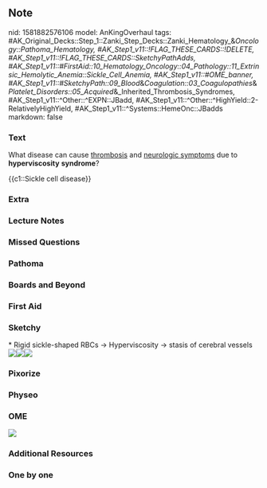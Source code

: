 ## Note
nid: 1581882576106
model: AnKingOverhaul
tags: #AK_Original_Decks::Step_1::Zanki_Step_Decks::Zanki_Hematology_&_Oncology::Pathoma_Hematology, #AK_Step1_v11::!FLAG_THESE_CARDS::!DELETE, #AK_Step1_v11::!FLAG_THESE_CARDS::SketchyPathAdds, #AK_Step1_v11::#FirstAid::10_Hematology_Oncology::04_Pathology::11_Extrinsic_Hemolytic_Anemia::Sickle_Cell_Anemia, #AK_Step1_v11::#OME_banner, #AK_Step1_v11::#SketchyPath::09_Blood_&_Coagulation::03_Coagulopathies_&_Platelet_Disorders::05_Acquired_&_Inherited_Thrombosis_Syndromes, #AK_Step1_v11::^Other::^EXPN::JBadd, #AK_Step1_v11::^Other::^HighYield::2-RelativelyHighYield, #AK_Step1_v11::^Systems::HemeOnc::JBadds
markdown: false

### Text
What disease can cause <u>thrombosis</u> and <u>neurologic
symptoms</u> due to <b>hyperviscosity</b> <b>syndrome</b>?
<div>
  {{c1::Sickle cell disease}}
</div>

### Extra


### Lecture Notes


### Missed Questions


### Pathoma


### Boards and Beyond


### First Aid


### Sketchy
<div>
  * Rigid sickle-shaped RBCs -> Hyperviscosity -> stasis of
  cerebral vessels
</div><img src=
"Screen%20Shot%202020-02-16%20at%203.03.51%20PM.JPG"><img src=
"Screen%20Shot%202020-02-16%20at%202.58.18%20PM.JPG"><img src=
"Zoverall%20picture%20(78)_1566160514431.JPG">

### Pixorize


### Physeo


### OME
<div class="ome-widget">
  <a href="https://onlinemeded.org?ref=anki"><img src=
  "_OME_AnkiFlashcards_General_7.png"></a>
</div>

### Additional Resources


### One by one

